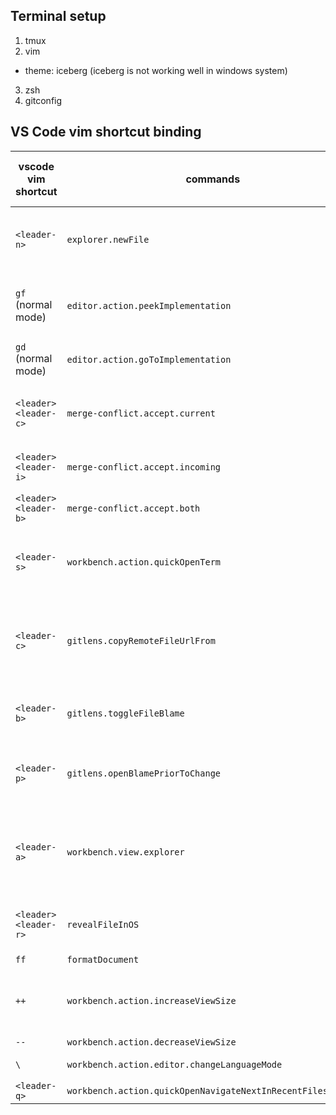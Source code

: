 ## Terminal setup

1. tmux
2. vim
  - theme: iceberg (iceberg is not working well in windows system)
3. zsh
4. gitconfig

## VS Code vim shortcut binding

| vscode vim shortcut  | commands                                                    | Note                                                         | rate (1 ~ 5) |
| -------------------- | ----------------------------------------------------------- | ------------------------------------------------------------ | ------------ |
| `<leader-n>`         | `explorer.newFile`                                          | easy to create new file without clicking sidebar             | 2            |
| `gf` (normal mode)   | `editor.action.peekImplementation`                          | easy to check code implementation without using the mouse    | 5            |
| `gd` (normal mode)   | `editor.action.goToImplementation`                          | built-in binding in vscode-vim                               | 5            |
| `<leader><leader-c>` | `merge-conflict.accept.current`                             | easy to resolve conflict in keyboard (gitlens required)      | 4            |
| `<leader><leader-i>` | `merge-conflict.accept.incoming`                            | easy to resolve conflict in keyboard                         | 4            |
| `<leader><leader-b>` | `merge-conflict.accept.both`                                | easy to resolve conflict in keyboard                         | 4            |
| `<leader-s>`         | `workbench.action.quickOpenTerm`                            | useful when open **multiple** terminal window in vscode<br /> | 4            |
| `<leader-c>`         | `gitlens.copyRemoteFileUrlFrom`                             | I found it useful when you want to share the current file in local via GitHub URL | 5            |
| `<leader-b>`         | `gitlens.toggleFileBlame`                                   | Really easy to check blame with this shortcut                | 4            |
| `<leader-p>`         | `gitlens.openBlamePriorToChange`                            | Tracking git blame in vscode and vim is really amazing!      | 4            |
| `<leader-a>`         | `workbench.view.explorer`                                   | Focus explorer view, you can use hjkl to navigate the file tree!<br />press o to open file | 5            |
| `<leader><leader-r>` | `revealFileInOS`                                            | easy to check image, assets or something in folder view      | 1            |
| `ff`                 | `formatDocument`                                            |                                                              | 3            |
| `++`                 | `workbench.action.increaseViewSize`                         | useful when you split the editor group and want to adjust size | 3            |
| `--`                 | `workbench.action.decreaseViewSize`                         |                                                              | 3            |
| `\`                  | `workbench.action.editor.changeLanguageMode`                | easy to change language                                      | 2            |
| `<leader-q>`         | `workbench.action.quickOpenNavigateNextInRecentFilesPicker` |                                                              |              |


